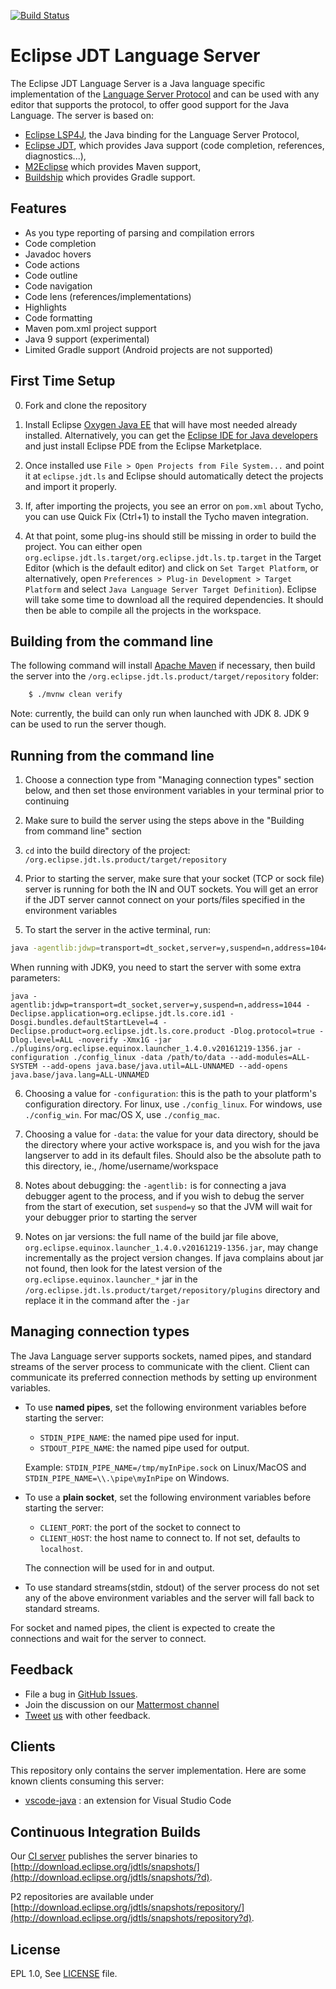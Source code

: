 [![Build Status](https://ci.eclipse.org/ls/buildStatus/icon?job=jdt-ls-master)](https://ci.eclipse.org/ls/job/jdt-ls-master)

Eclipse JDT Language Server
===========================

The Eclipse JDT Language Server is a Java language specific implementation of the [Language Server Protocol](https://github.com/Microsoft/language-server-protocol)
and can be used with any editor that supports the protocol, to offer good support for the Java Language. The server is based on:

* [Eclipse LSP4J](https://github.com/eclipse/lsp4j), the Java binding for the Language Server Protocol,
* [Eclipse JDT](http://www.eclipse.org/jdt/), which provides Java support (code completion, references, diagnostics...), 
* [M2Eclipse](http://www.eclipse.org/m2e/) which provides Maven support,
* [Buildship](https://github.com/eclipse/buildship) which provides Gradle support.

Features
--------------
* As you type reporting of parsing and compilation errors
* Code completion
* Javadoc hovers
* Code actions
* Code outline
* Code navigation
* Code lens (references/implementations)
* Highlights
* Code formatting
* Maven pom.xml project support
* Java 9 support (experimental)
* Limited Gradle support (Android projects are not supported)


First Time Setup
--------------
0. Fork and clone the repository
1. Install Eclipse [Oxygen Java EE](http://www.eclipse.org/downloads/packages/eclipse-ide-java-ee-developers/oxygen1)
that will have most needed already installed. Alternatively,
you can get the [Eclipse IDE for Java developers](http://www.eclipse.org/downloads/packages/eclipse-ide-java-developers/oxygen1)
and just install Eclipse PDE from the Eclipse Marketplace.

2. Once installed use `File > Open Projects from File System...` and
point it at `eclipse.jdt.ls` and Eclipse should automatically
detect the projects and import it properly.

3. If, after importing the projects, you see an error on `pom.xml` about Tycho, you can use Quick Fix
(Ctrl+1) to install the Tycho maven integration.

4. At that point, some plug-ins should still be missing in order to build the project. You can either open `org.eclipse.jdt.ls.target/org.eclipse.jdt.ls.tp.target` in the Target Editor (which is the default editor) and click on `Set Target Platform`, or alternatively, open `Preferences > Plug-in Development > Target Platform` and select `Java Language Server Target Definition`). Eclipse will take some time to download all the required dependencies. It should then be able to compile all the projects in the workspace. 

Building from the command line
----------------------------

The following command will install [Apache Maven](https://maven.apache.org/) if necessary, then build the server into the  `/org.eclipse.jdt.ls.product/target/repository` folder:
```bash    
    $ ./mvnw clean verify
````
Note: currently, the build can only run when launched with JDK 8. JDK 9 can be used to run the server though.


Running from the command line
------------------------------
1. Choose a connection type from "Managing connection types" section below, and then set those environment variables in your terminal prior to continuing

2. Make sure to build the server using the steps above in the "Building from command line" section

3. `cd` into the build directory of the project: `/org.eclipse.jdt.ls.product/target/repository`

4. Prior to starting the server, make sure that your socket (TCP or sock file) server is running for both the IN and OUT sockets. You will get an error if the JDT server cannot connect on your ports/files specified in the environment variables

5. To start the server in the active terminal, run:
```bash
java -agentlib:jdwp=transport=dt_socket,server=y,suspend=n,address=1044 -Declipse.application=org.eclipse.jdt.ls.core.id1 -Dosgi.bundles.defaultStartLevel=4 -Declipse.product=org.eclipse.jdt.ls.core.product -Dlog.protocol=true -Dlog.level=ALL -noverify -Xmx1G -jar ./plugins/org.eclipse.equinox.launcher_1.4.0.v20161219-1356.jar -configuration ./config_linux -data /path/to/data
```
When running with JDK9, you need to start the server with some extra parameters:
```
java -agentlib:jdwp=transport=dt_socket,server=y,suspend=n,address=1044 -Declipse.application=org.eclipse.jdt.ls.core.id1 -Dosgi.bundles.defaultStartLevel=4 -Declipse.product=org.eclipse.jdt.ls.core.product -Dlog.protocol=true -Dlog.level=ALL -noverify -Xmx1G -jar ./plugins/org.eclipse.equinox.launcher_1.4.0.v20161219-1356.jar -configuration ./config_linux -data /path/to/data --add-modules=ALL-SYSTEM --add-opens java.base/java.util=ALL-UNNAMED --add-opens java.base/java.lang=ALL-UNNAMED
```

6. Choosing a value for `-configuration`: this is the path to your platform's configuration directory. For linux, use `./config_linux`. For windows, use `./config_win`. For mac/OS X, use `./config_mac`.

7. Choosing a value for `-data`: the value for your data directory, should be the directory where your active workspace is, and you wish for the java langserver to add in its default files. Should also be the absolute path to this directory, ie., /home/username/workspace

8. Notes about debugging: the `-agentlib:` is for connecting a java debugger agent to the process, and if you wish to debug the server from the start of execution, set `suspend=y` so that the JVM will wait for your debugger prior to starting the server

9. Notes on jar versions: the full name of the build jar file above, `org.eclipse.equinox.launcher_1.4.0.v20161219-1356.jar`, may change incrementally as the project version changes. If java complains about jar not found, then look for the latest version of the `org.eclipse.equinox.launcher_*` jar in the `/org.eclipse.jdt.ls.product/target/repository/plugins` directory and replace it in the command after the `-jar`

Managing connection types
-------------------------
The Java Language server supports sockets, named pipes, and standard streams of the server process
to communicate with the client. Client can communicate its preferred connection methods 
by setting up environment variables. 

* To use **named pipes**, set the following environment variables before starting
the server:

   * `STDIN_PIPE_NAME`: the named pipe used for input.
   * `STDOUT_PIPE_NAME`: the named pipe used for output.
   
  Example: `STDIN_PIPE_NAME=/tmp/myInPipe.sock` on Linux/MacOS and `STDIN_PIPE_NAME=\\.\pipe\myInPipe` on Windows.

* To use a **plain socket**, set the following environment variables before starting the server:
   * `CLIENT_PORT`: the port of the socket to connect to
   * `CLIENT_HOST`: the host name to connect to. If not set, defaults to `localhost`.
   
   The connection will be used for in and output.
   
* To use standard streams(stdin, stdout) of the server process do not set any 
of the above environment variables and the server will fall back to standard streams. 

For socket and named pipes, the client is expected to create the connections
and wait for the server to connect.


Feedback
---------

* File a bug in [GitHub Issues](https://github.com/eclipse/eclipse.jdt.ls/issues).
* Join the discussion on our [Mattermost channel](https://mattermost.eclipse.org/eclipse/channels/eclipsejdtls)
* [Tweet](https://twitter.com/GorkemErcan) [us](https://twitter.com/fbricon) with other feedback.

Clients
-------
This repository only contains the server implementation. Here are some known clients consuming this server:

* [vscode-java](https://github.com/redhat-developer/vscode-java) : an extension for Visual Studio Code

Continuous Integration Builds
-----------------------------
Our [CI server](https://ci.eclipse.org/ls/) publishes the server binaries to [http://download.eclipse.org/jdtls/snapshots/](http://download.eclipse.org/jdtls/snapshots/?d).

P2 repositories are available under [http://download.eclipse.org/jdtls/snapshots/repository/](http://download.eclipse.org/jdtls/snapshots/repository?d).

License
-------
EPL 1.0, See [LICENSE](LICENSE) file.
